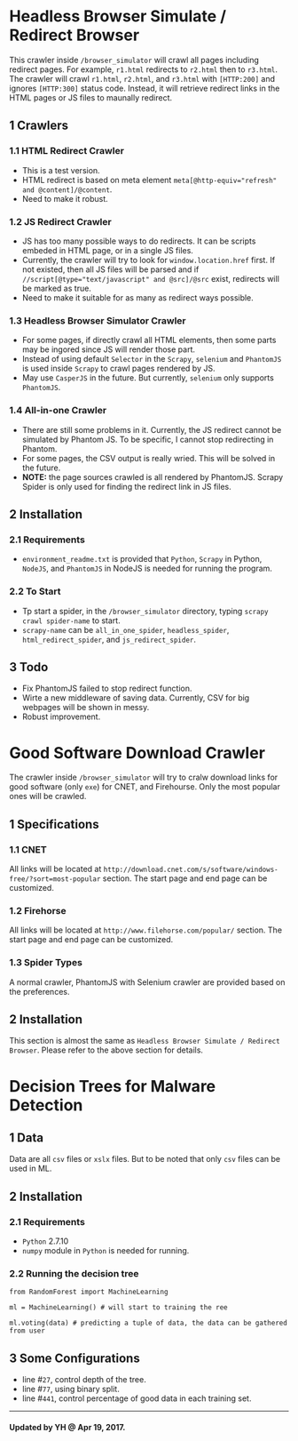 # Headless Browser Simulate / Redirect Browser   

This crawler inside `/browser_simulator` will crawl all pages including redirect pages. For example, `r1.html` redirects to `r2.html` then to `r3.html`. The crawler will crawl `r1.html`, `r2.html`, and `r3.html` with `[HTTP:200]` and ignores `[HTTP:300]` status code. Instead, it will retrieve redirect links in the HTML pages or JS files to maunally redirect.

## 1 Crawlers
### 1.1 HTML Redirect Crawler
- This is a test version.
- HTML redirect is based on meta element `meta[@http-equiv="refresh" and @content]/@content`.
- Need to make it robust.  

### 1.2 JS Redirect Crawler
- JS has too many possible ways to do redirects. It can be scripts embeded in HTML page, or in a single JS files.
- Currently, the crawler will try to look for `window.location.href` first. If not existed, then all JS files will be parsed and if `//script[@type="text/javascript" and @src]/@src` exist, redirects will be marked as true.
- Need to make it suitable for as many as redirect ways possible.

### 1.3 Headless Browser Simulator Crawler
- For some pages, if directly crawl all HTML elements, then some parts may be ingored since JS will render those part.
- Instead of using default `Selector` in the `Scrapy`, `selenium` and `PhantomJS` is used inside `Scrapy` to crawl pages rendered by JS.
- May use `CasperJS` in the future. But currently, `selenium` only supports `PhantomJS`.

### 1.4 All-in-one Crawler
- There are still some problems in it. Currently, the JS redirect cannot be simulated by Phantom JS. To be specific, I cannot stop redirecting in Phantom.
- For some pages, the CSV output is really wried. This will be solved in the future.
- **NOTE:** the page sources crawled is all rendered by PhantomJS. Scrapy Spider is only used for finding the redirect link in JS files.

## 2 Installation

### 2.1 Requirements
- `environment_readme.txt` is provided that `Python`, `Scrapy` in Python, `NodeJS`, and `PhantomJS` in NodeJS is needed for running the program.

### 2.2 To Start
- Tp start a spider, in the `/browser_simulator` directory, typing `scrapy crawl spider-name` to start.
- `scrapy-name` can be `all_in_one_spider`, `headless_spider`, `html_redirect_spider`, and `js_redirect_spider`.

## 3 Todo
- Fix PhantomJS failed to stop redirect function.
- Wirte a new middleware of saving data. Currently, CSV for big webpages will be shown in messy.
- Robust improvement.

# Good Software Download Crawler

The crawler inside `/browser_simulator` will try to cralw download links for good software (only `exe`) for CNET, and Firehourse. Only the most popular ones will be crawled.

## 1 Specifications

### 1.1 CNET

All links will be located at `http://download.cnet.com/s/software/windows-free/?sort=most-popular` section. The start page and end page can be customized.

### 1.2 Firehorse

All links will be located at `http://www.filehorse.com/popular/` section. The start page and end page can be customized.

### 1.3 Spider Types

A normal crawler, PhantomJS with Selenium crawler are provided based on the preferences.

## 2 Installation

This section is almost the same as `Headless Browser Simulate / Redirect Browser`. Please refer to the above section for details.

# Decision Trees for Malware Detection

## 1 Data

Data are all `csv` files or `xslx` files. But to be noted that only `csv` files can be used in ML.

## 2 Installation

### 2.1 Requirements

- `Python` 2.7.10
- `numpy` module in `Python` is needed for running. 

### 2.2 Running the decision tree

```
from RandomForest import MachineLearning

ml = MachineLearning() # will start to training the ree

ml.voting(data) # predicting a tuple of data, the data can be gathered from user
```

## 3 Some Configurations

- line #`27`, control depth of the tree.
- line #`77`, using binary split.
- line #`441`, control percentage of good data in each training set.

***
#### Updated by YH @ Apr 19, 2017.
